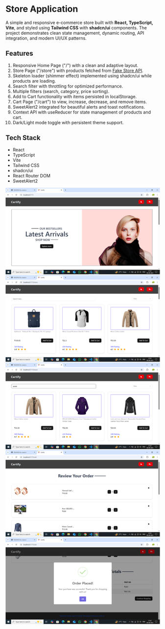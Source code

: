 # Store Application

A simple and responsive e-commerce store built with **React, TypeScript, Vite**, and styled using **Tailwind CSS** with **shadcn/ui** components. The project demonstrates clean state management, dynamic routing, API integration, and modern UI/UX patterns.

## Features

1. Responsive Home Page ("/") with a clean and adaptive layout.
2. Store Page ("/store") with products fetched from [Fake Store API](https://fakestoreapi.com/products).
3. Skeleton loader (shimmer effect) implemented using shadcn/ui while products are loading.
4. Search filter with throttling for optimized performance.
5. Multiple filters (search, category, price sorting).
6. Add to Cart functionality with items persisted in localStorage.
7. Cart Page ("/cart") to view, increase, decrease, and remove items.
8. SweetAlert2 integrated for beautiful alerts and toast notifications.
9. Context API with useReducer for state management of products and cart.
10. Dark/Light mode toggle with persistent theme support.

## Tech Stack

- React
- TypeScript
- Vite
- Tailwind CSS
- shadcn/ui
- React Router DOM
- SweetAlert2

![alt text](image.png)
![alt text](image-1.png)
![alt text](image-2.png)
![alt text](image-3.png)
![alt text](image-4.png)